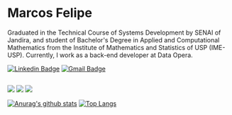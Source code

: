 # Marcos Felipe

Graduated in the Technical Course of Systems Development by SENAI of Jandira, and student of Bachelor's Degree in Applied and Computational Mathematics from the Institute of Mathematics and Statistics of USP (IME-USP). Currently, I work as a back-end developer at Data Opera.


[![Linkedin Badge](https://img.shields.io/badge/-LinkedIn-blue?style=flat-square&logo)](https://www.linkedin.com/in/marcosfbdcarvalho/)
[![Gmail Badge](https://img.shields.io/badge/-Gmail-c14438?style=flat-square&logo=Gmail&logoColor=white)](mailto:mfbdcarvalho@gmail.com)

##

![](https://img.shields.io/badge/%E2%80%8E-Rust-000?logo=rust&logoColor=white&style=flat-square)
![](https://img.shields.io/badge/%E2%80%8E-TypeScript-000?logo=rust&logoColor=white&style=flat-square)
![](https://img.shields.io/badge/%E2%80%8E-Swift-000?logo=rust&logoColor=white&style=flat-square)

[![Anurag's github stats](https://github-readme-stats.vercel.app/api?username=mathcosfelipe&hide=issues&show_icons=true&title_color=61dafb&text_color=FFFFFF&icon_color=61dafb&bg_color=20232a)](https://github.com/anuraghazra/github-readme-stats)
[![Top Langs](https://github-readme-stats.vercel.app/api/top-langs/?username=mathcosfelipe&layout=compact&title_color=61dafb&text_color=FFFFFF&icon_color=61dafb&bg_color=20232a)](https://github.com/anuraghazra/github-readme-stats)
